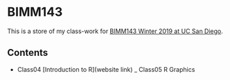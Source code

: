 # BIMM143
This is a store of my class-work for [BIMM143 Winter 2019 at UC San Diego](https://github.com/tiy046/bimm143.git).
## Contents
- Class04 [Introduction to R](website link)
_ Class05 R Graphics
